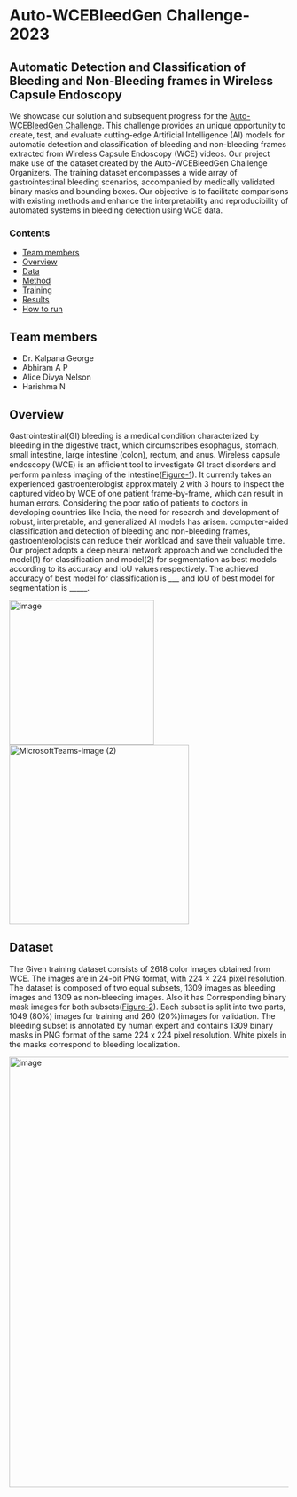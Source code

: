 # Auto-WCEBleedGen Challenge-2023
## Automatic Detection and Classification of Bleeding and Non-Bleeding frames in Wireless Capsule Endoscopy

 

We showcase our solution and subsequent progress for the [Auto-WCEBleedGen Challenge](https://misahub.in/CVIP/challenge.html). This challenge provides an unique opportunity to create, test, and evaluate cutting-edge Artificial Intelligence (AI) models for automatic detection and classification of bleeding and non-bleeding frames extracted from Wireless Capsule Endoscopy (WCE) videos. Our project make use of the dataset created by the Auto-WCEBleedGen Challenge Organizers. The training dataset encompasses a wide array of gastrointestinal bleeding scenarios, accompanied by medically validated binary masks and bounding boxes. Our objective is to facilitate comparisons with existing methods and enhance the interpretability and reproducibility of automated systems in bleeding detection using WCE data.

 

### Contents
* [Team members](https://github.com/NPCalicut/Blood/blob/Raghul_branch_1/README.md#team-members)
* [Overview](https://github.com/NPCalicut/Blood/blob/Raghul_branch_1/README.md#overview)
* [Data](https://github.com/NPCalicut/Blood/blob/Raghul_branch_1/README.md#data)
* [Method](https://github.com/NPCalicut/Blood/blob/Raghul_branch_1/README.md#models)
* [Training](https://github.com/NPCalicut/Blood/blob/Raghul_branch_1/README.md#training)
* [Results](https://github.com/NPCalicut/Blood/blob/Raghul_branch_1/README.md#results)
* [How to run](https://github.com/NPCalicut/Blood/blob/priya_branch_1/README.md#how-to-run)

 

## Team members
- Dr. Kalpana George
- Abhiram A P
- Alice Divya Nelson
- Harishma N

## Overview
Gastrointestinal(GI) bleeding is a medical condition characterized by bleeding in the digestive tract, which circumscribes esophagus, stomach, small intestine, large intestine (colon), rectum, and anus. Wireless capsule endoscopy (WCE) is an efﬁcient tool to investigate GI tract disorders and perform painless imaging of the intestine([Figure-1](https://private-user-images.githubusercontent.com/146803475/272840458-4550a321-1ae0-47a8-99c7-4a96ba89e377.png?jwt=eyJhbGciOiJIUzI1NiIsInR5cCI6IkpXVCJ9.eyJpc3MiOiJnaXRodWIuY29tIiwiYXVkIjoicmF3LmdpdGh1YnVzZXJjb250ZW50LmNvbSIsImtleSI6ImtleTEiLCJleHAiOjE2OTY1MDg3MzcsIm5iZiI6MTY5NjUwODQzNywicGF0aCI6Ii8xNDY4MDM0NzUvMjcyODQwNDU4LTQ1NTBhMzIxLTFhZTAtNDdhOC05OWM3LTRhOTZiYTg5ZTM3Ny5wbmc_WC1BbXotQWxnb3JpdGhtPUFXUzQtSE1BQy1TSEEyNTYmWC1BbXotQ3JlZGVudGlhbD1BS0lBSVdOSllBWDRDU1ZFSDUzQSUyRjIwMjMxMDA1JTJGdXMtZWFzdC0xJTJGczMlMkZhd3M0X3JlcXVlc3QmWC1BbXotRGF0ZT0yMDIzMTAwNVQxMjIwMzdaJlgtQW16LUV4cGlyZXM9MzAwJlgtQW16LVNpZ25hdHVyZT1hOTQxYmU1MmEwZTc3N2RjMzkzYzdlNzMzNTcyZDhjNDgyODJhMzhiODM4ODliODZjNTNiZWE0NDFlYWYxM2IyJlgtQW16LVNpZ25lZEhlYWRlcnM9aG9zdCZhY3Rvcl9pZD0wJmtleV9pZD0wJnJlcG9faWQ9MCJ9.1z-miiJi9Tdu2Fd7LnCSbdaWS17tkow7njklUl_MJ6k)). It currently takes an experienced gastroenterologist approximately 2 with 3 hours to inspect the captured video by WCE of one patient frame-by-frame, which can result in human errors. Considering the poor ratio of patients to doctors in developing countries like India, the need for research and development of robust, interpretable, and generalized AI models has arisen. computer-aided classification and detection of bleeding and non-bleeding frames, gastroenterologists can reduce their workload and save their valuable time. Our project adopts a deep neural network approach and we concluded the model(1) for classification and model(2) for segmentation as best models according to its accuracy and IoU values respectively. The achieved accuracy of best model for classification is ___ and IoU of best model for segmentation is _____.

 

<img width="261" alt="image" src="https://github.com/NPCalicut/Blood/assets/146803475/4550a321-1ae0-47a8-99c7-4a96ba89e377">

 
<img width="324" alt="MicrosoftTeams-image (2)" src="https://github.com/Alice-Divya/Auto-WCEBleedGen-Challenge-2023/assets/146923115/955b40c3-cea0-4968-a653-75c7647692cb">

## Dataset
The Given training dataset consists of 2618 color images obtained from WCE. The images are in 24-bit PNG format, with 224 × 224 pixel resolution. The dataset is composed of two equal subsets, 1309 images as bleeding images and 1309 as non-bleeding images. Also it has Corresponding binary mask images for both subsets([Figure-2](https://private-user-images.githubusercontent.com/146803475/272868281-dd49c9f8-d830-4661-9382-9dc34e5ee7ff.png?jwt=eyJhbGciOiJIUzI1NiIsInR5cCI6IkpXVCJ9.eyJpc3MiOiJnaXRodWIuY29tIiwiYXVkIjoicmF3LmdpdGh1YnVzZXJjb250ZW50LmNvbSIsImtleSI6ImtleTEiLCJleHAiOjE2OTY1MDkyMTgsIm5iZiI6MTY5NjUwODkxOCwicGF0aCI6Ii8xNDY4MDM0NzUvMjcyODY4MjgxLWRkNDljOWY4LWQ4MzAtNDY2MS05MzgyLTlkYzM0ZTVlZTdmZi5wbmc_WC1BbXotQWxnb3JpdGhtPUFXUzQtSE1BQy1TSEEyNTYmWC1BbXotQ3JlZGVudGlhbD1BS0lBSVdOSllBWDRDU1ZFSDUzQSUyRjIwMjMxMDA1JTJGdXMtZWFzdC0xJTJGczMlMkZhd3M0X3JlcXVlc3QmWC1BbXotRGF0ZT0yMDIzMTAwNVQxMjI4MzhaJlgtQW16LUV4cGlyZXM9MzAwJlgtQW16LVNpZ25hdHVyZT00N2QxYjM2ZWY1NGNjMTA1ZDU1ODc2NmRhM2FhY2ExZjIwY2Q3Mjg4ODk1OGIxYmFlYzczNjc4OTNmN2FjMzI4JlgtQW16LVNpZ25lZEhlYWRlcnM9aG9zdCZhY3Rvcl9pZD0wJmtleV9pZD0wJnJlcG9faWQ9MCJ9.hgDs52trGd_1SZfOyqYy2P301pgBjkYh-uanrIgHwDQ)). Each subset is split into two parts, 1049 (80%) images for training and 260 (20%)images for validation. The bleeding subset is annotated by human expert and contains 1309 binary masks in PNG format of the same 224 x 224 pixel resolution. White pixels in the masks correspond to bleeding localization.

 

<img width="777" alt="image" src="https://github.com/NPCalicut/Blood/assets/146803475/dd49c9f8-d830-4661-9382-9dc34e5ee7ff">

